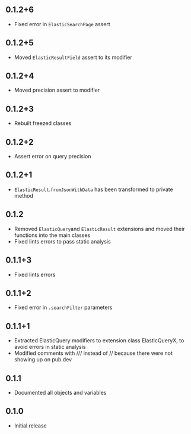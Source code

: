 ## 0.1.2+6

* Fixed error in `ElasticSearchPage` assert

## 0.1.2+5

* Moved `ElasticResultField` assert to its modifier

## 0.1.2+4

* Moved precision assert to modifier

## 0.1.2+3

* Rebuilt freezed classes

## 0.1.2+2

* Assert error on query precision

## 0.1.2+1

* `ElasticResult`.`fromJsonWithData` has been transformed to private method

## 0.1.2

* Removed `ElasticQuery`and `ElasticResult` extensions and moved their functions into the main classes
* Fixed lints errors to pass static analysis

## 0.1.1+3

* Fixed lints errors

## 0.1.1+2

* Fixed error in `.searchFilter` parameters

## 0.1.1+1

* Extracted ElasticQuery modifiers to extension class ElasticQueryX, to avoid errors in static analysis
* Modified comments with /// instead of // because there were not showing up on pub.dev

## 0.1.1

* Documented all objects and variables

## 0.1.0

* Initial release